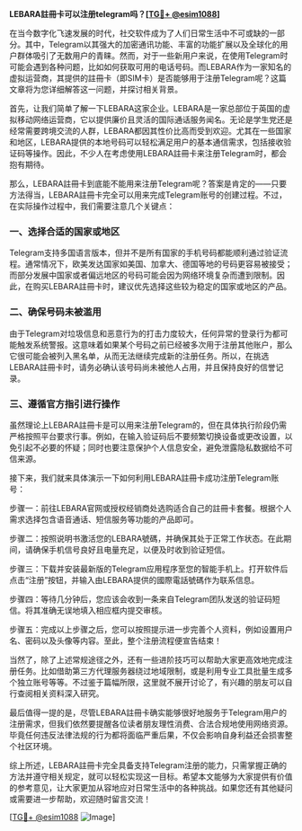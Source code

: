 **LEBARA註冊卡可以注册telegram吗？[[TG💪+ @esim1088](https://t.me/s/esim1088)]**

在当今数字化飞速发展的时代，社交软件成为了人们日常生活中不可或缺的一部分。其中，Telegram以其强大的加密通讯功能、丰富的功能扩展以及全球化的用户群体吸引了无数用户的青睐。然而，对于一些新用户来说，在使用Telegram时可能会遇到各种问题，比如如何获取可用的电话号码。而LEBARA作为一家知名的虚拟运营商，其提供的註冊卡（即SIM卡）是否能够用于注册Telegram呢？这篇文章将为您详细解答这一问题，并探讨相关背景。

首先，让我们简单了解一下LEBARA这家企业。LEBARA是一家总部位于英国的虚拟移动网络运营商，它以提供廉价且灵活的国际通话服务闻名。无论是学生党还是经常需要跨境交流的人群，LEBARA都因其性价比高而受到欢迎。尤其在一些国家和地区，LEBARA提供的本地号码可以轻松满足用户的基本通信需求，包括接收验证码等操作。因此，不少人在考虑使用LEBARA註冊卡来注册Telegram时，都会抱有期待。

那么，LEBARA註冊卡到底能不能用来注册Telegram呢？答案是肯定的——只要方法得当，LEBARA註冊卡完全可以用来完成Telegram账号的创建过程。不过，在实际操作过程中，我们需要注意几个关键点：

### 一、选择合适的国家或地区
Telegram支持多国语言版本，但并不是所有国家的手机号码都能顺利通过验证流程。通常情况下，欧美发达国家如美国、加拿大、德国等地的号码更容易被接受；而部分发展中国家或者偏远地区的号码可能会因为网络环境复杂而遭到限制。因此，在购买LEBARA註冊卡时，建议优先选择这些较为稳定的国家或地区的产品。

### 二、确保号码未被滥用
由于Telegram对垃圾信息和恶意行为的打击力度较大，任何异常的登录行为都可能触发系统警报。这意味着如果某个号码之前已经被多次用于注册其他账户，那么它很可能会被列入黑名单，从而无法继续完成新的注册任务。所以，在挑选LEBARA註冊卡时，请务必确认该号码尚未被他人占用，并且保持良好的信誉记录。

### 三、遵循官方指引进行操作
虽然理论上LEBARA註冊卡是可以用来注册Telegram的，但在具体执行阶段仍需严格按照平台要求行事。例如，在输入验证码后不要频繁切换设备或更改设置，以免引起不必要的怀疑；同时也要注意保护个人信息安全，避免泄露隐私数据给不可信来源。

接下来，我们就来具体演示一下如何利用LEBARA註冊卡成功注册Telegram账号：

步骤一：前往LEBARA官网或授权经销商处选购适合自己的註冊卡套餐。根据个人需求选择包含语音通话、短信服务等功能的产品即可。

步骤二：按照说明书激活您的LEBARA號碼，并确保其处于正常工作状态。在此期间，请确保手机信号良好且电量充足，以便及时收到验证短信。

步骤三：下载并安装最新版的Telegram应用程序至您的智能手机上。打开软件后点击“注册”按钮，并输入由LEBARA提供的國際電話號碼作为联系信息。

步骤四：等待几分钟后，您应该会收到一条来自Telegram团队发送的验证码短信。将其准确无误地填入相应框内提交审核。

步骤五：完成以上步骤之后，您可以按照提示进一步完善个人资料，例如设置用户名、密码以及头像等内容。至此，整个注册流程便宣告结束！

当然了，除了上述常规途径之外，还有一些进阶技巧可以帮助大家更高效地完成注册任务。比如借助第三方代理服务器绕过地域限制，或是利用专业工具批量生成多个独立账号等等。不过鉴于篇幅所限，这里就不展开讨论了，有兴趣的朋友可以自行查阅相关资料深入研究。

最后值得一提的是，尽管LEBARA註冊卡确实能够很好地服务于Telegram用户的注册需求，但我们依然要提醒各位读者朋友理性消费、合法合规地使用网络资源。毕竟任何违反法律法规的行为都将面临严重后果，不仅会影响自身利益还会损害整个社区环境。

综上所述，LEBARA註冊卡完全具备支持Telegram注册的能力，只需掌握正确的方法并遵守相关规定，就可以轻松实现这一目标。希望本文能够为大家提供有价值的参考意见，让大家更加从容地应对日常生活中的各种挑战。如果您还有其他疑问或需要进一步帮助，欢迎随时留言交流！

[[TG💪+ @esim1088](https://t.me/s/esim1088) ![Image](https://i.postimg.cc/4NQfJmqS/Snipaste-2025-05-13-00-14-12.png)]